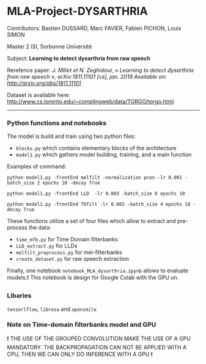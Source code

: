 # MLA-Project-DYSARTHRIA

Contributors: Bastien DUSSARD, Marc FAVIER, Fabien PICHON, Louis SIMON

Master 2 ISI, Sorbonne Université

Subject: **Learning to detect dysarthria from raw speech**

Rerefence paper: *J. Millet et N. Zeghidour, « Learning to detect dysarthria from raw speech », arXiv:1811.11101 [cs], jan. 2019 Available on: http://arxiv.org/abs/1811.11101*

Dataset is available here: http://www.cs.toronto.edu/~complingweb/data/TORGO/torgo.html

****

### Python functions and notebooks

The model is build and train using two python files:

+ `blocks.py` which contains elementary blocks of the architecture
+ `model1.py` which gathers model building, training, and a main function

Examples of command:

`python model1.py -frontEnd melfilt -normalization pcen -lr 0.001 -batch_size 2 epochs 10 -decay True`

`python model1.py -frontEnd LLD  -lr 0.003 -batch_size 8 epochs 10 `

`python model1.py -frontEnd TDfilt -lr 0.002 -batch_size 4 epochs 10 -decay True`


These functions utilize a set of four files which allow to extract and pre-process the data:

+ `time_mfb.py` for Time Domain filterbanks
+ `LLD_extract.py` for LLDs
+ `melfilt_preprocess.py` for mel-filterbanks
+ `create_dataset.py` for raw speech extraction

Finally, one notebook `notebook_MLA_dysarthria.ipynb` allows to evaluate models.:exclamation: This notebook is design for Google Colab with the GPU on.

### Libaries
`tensorlflow`, `librosa` and `opensmile`


### Note on Time-domain filterbanks model and GPU

:exclamation: 
THE USE OF THE GROUPED CONVOLUTION MAKE THE USE OF A GPU MANDATORY. THE BACKPROPAGATION CAN NOT BE APPLIED WITH A CPU, THEN WE CAN ONLY DO INFERENCE WITH A GPU 
:exclamation:

